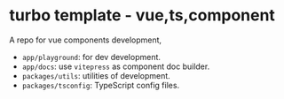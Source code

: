 # turbo template - vue,ts,component

A repo for vue components development,

+ `app/playground`: for dev development.
+ `app/docs`: use `vitepress` as component doc builder.
+ `packages/utils`: utilities of development.
+ `packages/tsconfig`: TypeScript config files.
